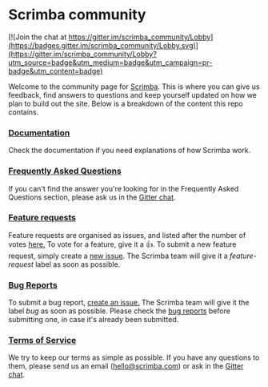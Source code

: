 # Scrimba community

[![Join the chat at https://gitter.im/scrimba_community/Lobby](https://badges.gitter.im/scrimba_community/Lobby.svg)](https://gitter.im/scrimba_community/Lobby?utm_source=badge&utm_medium=badge&utm_campaign=pr-badge&utm_content=badge)

Welcome to the community page for [Scrimba](https://scrimba.com/). This is where you can give us feedback, find answers to questions and keep yourself updated on how we plan to build out the site. Below is a breakdown of the content this repo contains.

### [Documentation](https://github.com/scrimba/community/blob/master/DOCS.md)

Check the documentation if you need explanations of how Scrimba work.

### [Frequently Asked Questions](https://github.com/scrimba/community/blob/master/FAQ.md)
If you can't find the answer you're looking for in the Frequently Asked Questions section, please ask us in the [Gitter chat](https://gitter.im/scrimba_community/Lobby?utm_source=badge&utm_medium=badge&utm_campaign=pr-badge&utm_content=badge).

### [Feature requests](https://github.com/scrimba/community/issues?q=is%3Aopen+is%3Aissue+label%3Afeature-request+sort%3Areactions-%2B1-desc)
Feature requests are organised as issues, and listed after the number of votes [here.](https://github.com/scrimba/community/issues?q=is%3Aopen+is%3Aissue+label%3Afeature-request+sort%3Areactions-%2B1-desc) To vote for a feature, give it a :+1:. To submit a new feature request, simply create a [new issue](https://github.com/scrimba/community/issues/new). The Scrimba team will give it a *feature-request* label as soon as possible.

### [Bug Reports](https://github.com/scrimba/community/issues?q=is%3Aopen+is%3Aissue+label%3Abug)
To submit a bug report, [create an issue.](https://github.com/scrimba/community/issues/new) The Scrimba team will give it the label *bug* as soon as possible. Please check the [bug reports](https://github.com/scrimba/community/issues?q=is%3Aopen+is%3Aissue+label%3Abug) before submitting one, in case it's already been submitted.

### [Terms of Service](https://github.com/scrimba/community/blob/master/TERMS.md)
We try to keep our terms as simple as possible. If you have any questions to them, please send us an email (hello@scrimba.com) or ask in the [Gitter chat](https://gitter.im/scrimba_community/Lobby?utm_source=badge&utm_medium=badge&utm_campaign=pr-badge&utm_content=badge).
